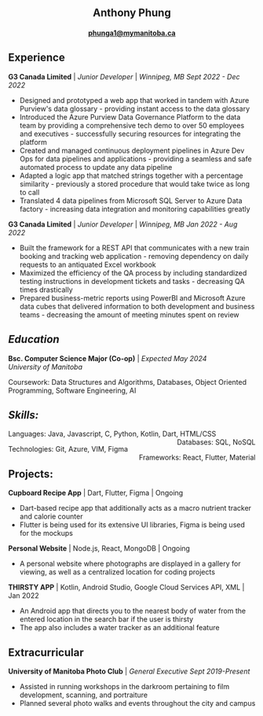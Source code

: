 ## <center>Anthony Phung</center>

#### <center>phunga1@mymanitoba.ca </center>


## **Experience**  
**G3 Canada Limited** | _Junior Developer_ |  _Winnipeg, MB  Sept 2022 - Dec 2022_

* Designed and prototyped a web app that worked in tandem with Azure Purview's data glossary - providing instant access to the data glossary
* Introduced the Azure Purview Data Governance Platform to the data team by providing a comprehensive tech demo to over 50 employees and executives - successfully securing resources for integrating the platform
* Created and managed continuous deployment pipelines in Azure Dev Ops for data pipelines and applications - providing a seamless and safe automated process to update any data pipeline
* Adapted a logic app that matched strings together with a percentage similarity - previously a stored procedure that would take twice as long to call
* Translated 4 data pipelines from Microsoft SQL Server to Azure Data factory - increasing data integration and monitoring capabilities greatly

**G3 Canada Limited** | _Junior Developer_ | _Winnipeg, MB Jan 2022 - Aug 2022_
* Built the framework for a REST API that communicates with a new train booking and tracking web application - removing dependency on daily requests to an antiquated Excel workbook
* Maximized the efficiency of the QA process by including standardized testing instructions in development tickets and tasks - decreasing QA times drastically
* Prepared business-metric reports using PowerBI and Microsoft Azure data cubes that delivered information to both development and business teams - decreasing the amount of meeting minutes spent on review

## *Education*
**Bsc. Computer Science Major (Co-op)** | _Expected May 2024_  
_University of Manitoba_    

Coursework: Data Structures and Algorithms, Databases, Object Oriented Programming, Software Engineering, AI  

## *Skills:*
<p style="text-align:left;">
    Languages: Java, Javascript, C, Python, Kotlin, Dart, HTML/CSS
    <span style="float:right;">
        Databases: SQL, NoSQL 
    </span>
</p>
<p style="text-align:left;">
    Technologies: Git, Azure, VIM, Figma
    <span style="float:right;">
        Frameworks: React, Flutter, Material
    </span>
</p>

## **Projects:**
 **Cupboard Recipe App** | Dart, Flutter, Figma | Ongoing
 * Dart-based recipe app that additionally acts as a macro nutrient tracker and calorie counter
 * Flutter is being used for its extensive UI libraries, Figma is being used for the mockups
 
 **Personal Website** | Node.js, React, MongoDB | Ongoing
 * A personal website where photographs are displayed in a gallery for viewing, as well as a centralized location for coding projects
 
**THIRSTY APP** | Kotlin, Android Studio, Google Cloud Services API, XML | Jan 2022
* An Android app that directs you to the nearest body of water from the entered location in the search bar if the
user is thirsty
* The app also includes a water tracker as an additional feature

## Extracurricular

**University of Manitoba Photo Club** | _General Executive Sept 2019-Present_
* Assisted in running workshops in the darkroom pertaining to film development, scanning, and portraiture
* Planned several photo walks and events throughout the city and campus


